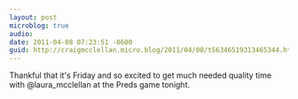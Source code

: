 ```yaml
---
layout: post
microblog: true
audio: 
date: 2011-04-08 07:23:51 -0600
guid: http://craigmcclellan.micro.blog/2011/04/08/t56346519313465344.html
---
```

Thankful that it's Friday and so excited to get much needed quality time with @laura_mcclellan at the Preds game tonight.
